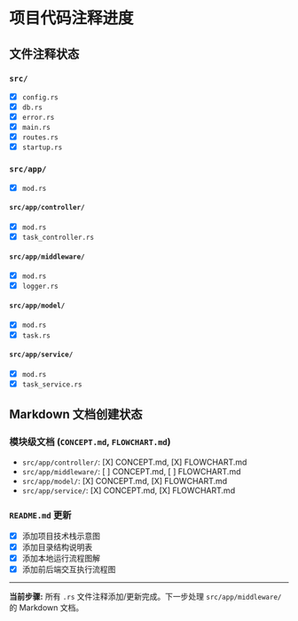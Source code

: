 # 项目代码注释进度

## 文件注释状态

### `src/`

- [X] `config.rs`
- [X] `db.rs`
- [x] `error.rs`
- [X] `main.rs`
- [X] `routes.rs`
- [X] `startup.rs`

### `src/app/`

- [X] `mod.rs`

#### `src/app/controller/`

- [x] `mod.rs`
- [x] `task_controller.rs`

#### `src/app/middleware/`

- [X] `mod.rs`
- [X] `logger.rs`

#### `src/app/model/`

- [X] `mod.rs`
- [X] `task.rs`

#### `src/app/service/`

- [X] `mod.rs`
- [X] `task_service.rs`

## Markdown 文档创建状态

### 模块级文档 (`CONCEPT.md`, `FLOWCHART.md`)

- `src/app/controller/`: [X] CONCEPT.md, [X] FLOWCHART.md
- `src/app/middleware/`: [ ] CONCEPT.md, [ ] FLOWCHART.md
- `src/app/model/`: [X] CONCEPT.md, [X] FLOWCHART.md
- `src/app/service/`: [X] CONCEPT.md, [X] FLOWCHART.md

### `README.md` 更新

- [X] 添加项目技术栈示意图
- [X] 添加目录结构说明表
- [X] 添加本地运行流程图解
- [X] 添加前后端交互执行流程图

---

**当前步骤:** 所有 `.rs` 文件注释添加/更新完成。下一步处理 `src/app/middleware/` 的 Markdown 文档。 